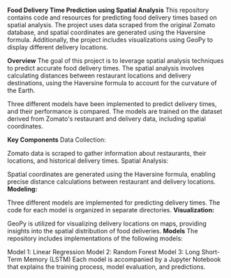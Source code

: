 **Food Delivery Time Prediction using Spatial Analysis**
This repository contains code and resources for predicting food delivery times based on spatial analysis. The project uses data scraped from the original Zomato database, and spatial coordinates are generated using the Haversine formula. Additionally, the project includes visualizations using GeoPy to display different delivery locations.

**Overview**
The goal of this project is to leverage spatial analysis techniques to predict accurate food delivery times. The spatial analysis involves calculating distances between restaurant locations and delivery destinations, using the Haversine formula to account for the curvature of the Earth.

Three different models have been implemented to predict delivery times, and their performance is compared. The models are trained on the dataset derived from Zomato's restaurant and delivery data, including spatial coordinates.

**Key Components**
Data Collection:

Zomato data is scraped to gather information about restaurants, their locations, and historical delivery times.
Spatial Analysis:

Spatial coordinates are generated using the Haversine formula, enabling precise distance calculations between restaurant and delivery locations.
**Modeling:**

Three different models are implemented for predicting delivery times. The code for each model is organized in separate directories.
**Visualization:**

GeoPy is utilized for visualizing delivery locations on maps, providing insights into the spatial distribution of food deliveries.
**Models**
The repository includes implementations of the following models:

Model 1: Linear Regression
Model 2: Random Forest
Model 3: Long Short-Term Memory (LSTM)
Each model is accompanied by a Jupyter Notebook that explains the training process, model evaluation, and predictions.
